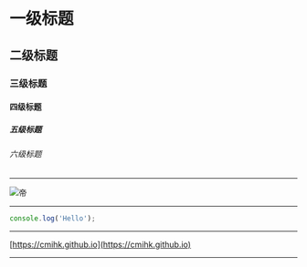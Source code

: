 # 一级标题

## 二级标题

### 三级标题

#### 四级标题

##### 五级标题

###### 六级标题

---

![帝](https://github.com/user-attachments/assets/5a0be2b2-f9cb-4d18-ae2b-1a1ca87f8f00)

---

```javascript
console.log('Hello');
```

---

[https://cmihk.github.io](https://cmihk.github.io)

---